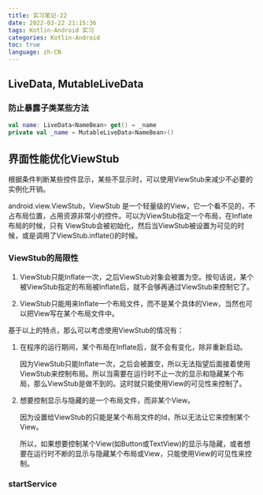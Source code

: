 ```yaml
---
title: 实习笔记-22
date: 2022-03-22 21:15:36
tags: Kotlin-Android 实习
categories: Kotlin-Android
toc: true
language: zh-CN
---
```


## LiveData, MutableLiveData
### 防止暴露子类某些方法
```kotlin
val name: LiveData<NameBean> get() = _name
private val _name = MutableLiveData<NameBean>()
```

## 界面性能优化ViewStub
根据条件判断某些控件显示，某些不显示时，可以使用ViewStub来减少不必要的实例化开销。

android.view.ViewStub，ViewStub 是一个轻量级的View，它一个看不见的，不占布局位置，占用资源非常小的控件。可以为ViewStub指定一个布局，在Inflate布局的时候，只有 ViewStub会被初始化，然后当ViewStub被设置为可见的时候，或是调用了ViewStub.inflate()的时候。

### ViewStub的局限性
1. ViewStub只能Inflate一次，之后ViewStub对象会被置为空。按句话说，某个被ViewStub指定的布局被Inflate后，就不会够再通过ViewStub来控制它了。

2. ViewStub只能用来Inflate一个布局文件，而不是某个具体的View，当然也可以把View写在某个布局文件中。

基于以上的特点，那么可以考虑使用ViewStub的情况有：

1. 在程序的运行期间，某个布局在Inflate后，就不会有变化，除非重新启动。

    因为ViewStub只能Inflate一次，之后会被置空，所以无法指望后面接着使用ViewStub来控制布局。所以当需要在运行时不止一次的显示和隐藏某个布局，那么ViewStub是做不到的。这时就只能使用View的可见性来控制了。

2. 想要控制显示与隐藏的是一个布局文件，而非某个View。

    因为设置给ViewStub的只能是某个布局文件的Id，所以无法让它来控制某个View。

    所以，如果想要控制某个View(如Button或TextView)的显示与隐藏，或者想要在运行时不断的显示与隐藏某个布局或View，只能使用View的可见性来控制。

### startService